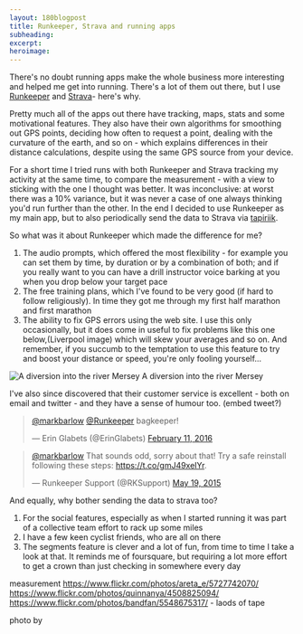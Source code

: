 ```yaml
---
layout: 180blogpost
title: Runkeeper, Strava and running apps
subheading: 
excerpt: 
heroimage: 
---
```




There's no doubt running apps make the whole business more interesting and helped me get into running. There's a lot of them out there, but I use <a href="http://www.runkeeper.com">Runkeeper</a> and <a href="http://www.strava.com">Strava</a>- here's why.

Pretty much all of the apps out there have tracking, maps, stats and some motivational features. They also have their own algorithms for smoothing out GPS points, deciding how often to request a point, dealing with the curvature of the earth, and so on - which explains differences in their distance calculations, despite using the same GPS source from your device. 

For a short time I tried runs with both Runkeeper and Strava tracking my activity at the same time, to compare the measurement - with a view to sticking with the one I thought was better. It was inconclusive: at worst there was a 10% variance, but it was never a case of one always thinking you'd run further than the other. In the end I decided to use Runkeeper as my main app, but to also periodically send the data to Strava via <a href="https://tapiriik.com/">tapiriik</a>. 

So what was it about Runkeeper which made the difference for me?
1. The audio prompts, which offered the most flexibility - for example you can set them by time, by duration or by a combination of both; and if you really want to you can have a drill instructor voice barking at you when you drop below your target pace
2. The free training plans, which I've found to be very good (if hard to follow religiously).  In time they got me through my first half marathon and first marathon
3. The ability to fix GPS errors using the web site. I use this only occasionally, but it does come in useful to fix problems like this one below,(Liverpool image) which will skew your averages and so on. And remember, if you succumb to the temptation to use this feature to try and boost your distance or speed, you're only fooling yourself... 

<img class="img-responsive" src="{{ site.baseurl }}/img/blog-runkeeper-river.png" alt="A diversion into the river Mersey">
<span class="caption text-muted">A diversion into the river Mersey</span>


I've also since discovered that their customer service is excellent - both on email and twitter - and they have a sense of humour too. (embed tweet?)

<blockquote class="twitter-tweet" data-lang="en"><p lang="tl" dir="ltr"><a href="https://twitter.com/markbarlow">@markbarlow</a> <a href="https://twitter.com/Runkeeper">@Runkeeper</a> bagkeeper!</p>&mdash; Erin Glabets (@ErinGlabets) <a href="https://twitter.com/ErinGlabets/status/697896997228036096">February 11, 2016</a></blockquote>
<script async src="//platform.twitter.com/widgets.js" charset="utf-8"></script>

<blockquote class="twitter-tweet" data-lang="en"><p lang="en" dir="ltr"><a href="https://twitter.com/markbarlow">@markbarlow</a> That sounds odd, sorry about that! Try a safe reinstall following these steps: <a href="https://t.co/gmJ49xeIYr">https://t.co/gmJ49xeIYr</a>.</p>&mdash; Runkeeper Support (@RKSupport) <a href="https://twitter.com/RKSupport/status/600702862977413120">May 19, 2015</a></blockquote>
<script async src="//platform.twitter.com/widgets.js" charset="utf-8"></script>


And equally, why bother sending the data to strava too?
1. For the social features, especially as when I started running it was part of a collective team effort to rack up some miles
2. I have a few keen cyclist friends, who are all on there
3. The segments feature is clever and a lot of fun, from time to time I take a look at that. It reminds me of foursquare, but requiring a lot more effort to get a crown than just checking in somewhere every day



measurement 
https://www.flickr.com/photos/areta_e/5727742070/
https://www.flickr.com/photos/quinnanya/4508825094/
https://www.flickr.com/photos/bandfan/5548675317/ - laods of tape





<p class="photocredit text-muted"><i class="fa fa-creative-commons fa-fw"></i> photo by <a href=""></a></p>
